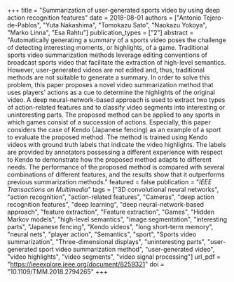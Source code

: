 +++
title = "Summarization of user-generated sports video by using deep action recognition features"
date = 2018-08-01
authors = ["Antonio Tejero-de-Pablos", "Yuta Nakashima", "Tomokazu Sato", "Naokazu Yokoya", "Marko Linna", "Esa Rahtu"]
publication_types = ["2"]
abstract = "Automatically generating a summary of a sports video poses the challenge of detecting interesting moments, or highlights, of a game. Traditional sports video summarization methods leverage editing conventions of broadcast sports video that facilitate the extraction of high-level semantics. However, user-generated videos are not edited and, thus, traditional methods are not suitable to generate a summary. In order to solve this problem, this paper proposes a novel video summarization method that uses players' actions as a cue to determine the highlights of the original video. A deep neural-network-based approach is used to extract two types of action-related features and to classify video segments into interesting or uninteresting parts. The proposed method can be applied to any sports in which games consist of a succession of actions. Especially, this paper considers the case of Kendo (Japanese fencing) as an example of a sport to evaluate the proposed method. The method is trained using Kendo videos with ground truth labels that indicate the video highlights. The labels are provided by annotators possessing a different experience with respect to Kendo to demonstrate how the proposed method adapts to different needs. The performance of the proposed method is compared with several combinations of different features, and the results show that it outperforms previous summarization methods."
featured = false
publication = "*IEEE Transactions on Multimedia*"
tags = ["3D convolutional neural networks", "action recognition", "action-related features", "Cameras", "deep action recognition features", "deep learning", "deep neural-network-based approach", "feature extraction", "Feature extraction", "Games", "Hidden Markov models", "high-level semantics", "image segmentation", "interesting parts", "Japanese fencing", "Kendo videos", "long short-term memory", "neural nets", "player action", "Semantics", "sport", "Sports video summarization", "Three-dimensional displays", "uninteresting parts", "user-generated sport video summarization method", "user-generated video", "video highlights", "video segments", "video signal processing"]
url_pdf = "https://ieeexplore.ieee.org/document/8259321"
doi = "10.1109/TMM.2018.2794265"
+++

